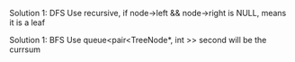 Solution 1: DFS
Use recursive, if node->left && node->right is NULL, means it is a leaf

Solution 1: BFS
Use queue<pair<TreeNode*, int >>
second will be the currsum
